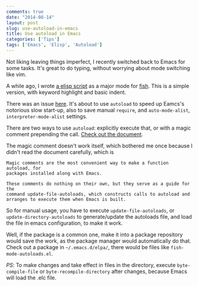 ```yaml
---
comments: true
date: "2014-08-14"
layout: post
slug: use-autoload-in-emacs
title: Use autoload in Emacs
categories: ['Tips']
tags: ['Emacs', 'Elisp', 'Autoload']
---
```

Not liking leaving things imperfect,  I recently switched back to Emacs for some
tasks. It's great to do typing, without worrying about mode switching like vim.

A while ago, I wrote [a elisp script](https://github.com/wwwjfy/emacs-fish/) as
a major mode for [fish](http://fishshell.com/). This is a simple version, with
keyword highlight and basic indent.

There was an issue [here](https://github.com/wwwjfy/emacs-fish/issues/4). It's
about to use `autoload` to speed up Eamcs's notorious slow start-up, also to
save manual `require`, and `auto-mode-alist`, `interpreter-mode-alist` settings.

There are two ways to use `autoload`: explicitly execute that, or with a magic
comment prepending the call.
[Check out the document](http://www.gnu.org/software/emacs/manual/html_node/elisp/Autoload.html).

The magic comment doesn't work itself, which bothered me once because I didn't
read the document carefully, which is

    Magic comments are the most convenient way to make a function autoload, for
    packages installed along with Emacs.

    These comments do nothing on their own, but they serve as a guide for the
    command update-file-autoloads, which constructs calls to autoload and
    arranges to execute them when Emacs is built.

So for manual usage, you have to execute `update-file-autoloads`, or
`update-directory-autoloads` to generate/update the autoloads file, and load the
file in emacs configuration, to make it work.

Well, if the package is a common one, make it into a package repository would
save the work, as the package manager would automatically do that. Check out a
package in `~/.emacs.d/elpa/`, there would be files like
`fish-mode-autoloads.el`.

_PS_: To make changes and take effect in files in the directory, execute
`byte-compile-file` or `byte-recompile-directory` after changes, because Emacs
will load the .elc file.
